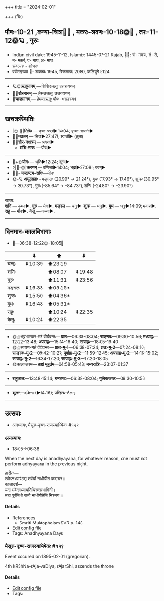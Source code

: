 +++
title = "2024-02-01"

+++
(चि॰)
## पौषः-10-21  ,कन्या-चित्रा🌛🌌  ,  मकरः-श्रवणः-10-18🌞🌌  ,  तपः-11-12🌞🪐  , गुरुः
- Indian civil date: 1945-11-12, Islamic: 1445-07-21 Rajab, 🌌🌞: सं- मकरः, तं- तै, म- मकरं, प- माघ, अ- माघ
- संवत्सरः - शोभनः
- वर्षसङ्ख्या 🌛- शकाब्दः 1945, विक्रमाब्दः 2080, कलियुगे 5124
___________________
- 🪐🌞**ऋतुमानम्** — शिशिरऋतुः उत्तरायणम्
- 🌌🌞**सौरमानम्** — हेमन्तऋतुः उत्तरायणम्
- 🌛**चान्द्रमानम्** — हेमन्तऋतुः पौषः (≈सहस्यः)
___________________


## खचक्रस्थितिः
- |🌞-🌛|**तिथिः** — कृष्ण-षष्ठी►14:04; कृष्ण-सप्तमी►  
- 🌌🌛**नक्षत्रम्** — चित्रा►27:47!; स्वाती► (तुला)  
- 🌌🌞**सौर-नक्षत्रम्** — श्रवणः►  
  - **राशि-मासः** — पौषः► 
___________________
- 🌛+🌞**योगः** — धृतिः►12:24; शूलः►  
- २|🌛-🌞|**करणम्** — वणिजा►14:04; भद्रा►27:08!; बवम्►  
- 🌌🌛- **चन्द्राष्टम-राशिः**—मीनः  
- 🌞-🪐 **अमूढग्रहाः** - मङ्गलः (20.99° → 21.24°), बुधः (17.93° → 17.46°), शुक्रः (30.95° → 30.73°), गुरुः (-85.64° → -84.73°), शनिः (-24.80° → -23.90°)
___________________
राशयः  
**शनि** — कुम्भः►. **गुरु** — मेषः►. **मङ्गल** — धनुः►. **शुक्र** — धनुः►. **बुध** — धनुः►14:09; मकरः►. **राहु** — मीनः►. **केतु** — कन्या►. 
___________________


## दिनमान-कालविभागाः
- 🌅—06:38-12:22🌞-18:05🌇  

|      |⬇     |⬆     |⬇     |
|------|-----|-----|------|
|चन्द्रः|⬇10:39 |⬆23:19 |     |
|शनिः   |     |⬆08:07 |⬇19:48 |
|गुरुः  |     |⬆11:31 |⬇23:56 |
|मङ्गलः |⬇16:33 |⬆05:15*|     |
|शुक्रः |⬇15:50 |⬆04:36*|     |
|बुधः   |⬇16:48 |⬆05:31*|     |
|राहुः  |     |⬆10:24 |⬇22:35 |
|केतुः  |⬇10:24 |⬆22:35 |     |
___________________
- 🌞⚝भट्टभास्कर-मते वीर्यवन्तः— **प्रातः**—06:38-08:04; **साङ्गवः**—09:30-10:56; **मध्याह्नः**—12:22-13:48; **अपराह्णः**—15:14-16:40; **सायाह्नः**—18:05-19:40  
- 🌞⚝सायण-मते वीर्यवन्तः— **प्रातः-मु॰1**—06:38-07:24; **प्रातः-मु॰2**—07:24-08:10; **साङ्गवः-मु॰2**—09:42-10:27; **पूर्वाह्णः-मु॰2**—11:59-12:45; **अपराह्णः-मु॰2**—14:16-15:02; **सायाह्नः-मु॰2**—16:34-17:20; **सायाह्नः-मु॰3**—17:20-18:05  
- 🌞कालान्तरम्— **ब्राह्मं मुहूर्तम्**—04:58-05:48; **मध्यरात्रिः**—23:07-01:37  
___________________
- **राहुकालः**—13:48-15:14; **यमघण्टः**—06:38-08:04; **गुलिककालः**—09:30-10:56  
___________________
- **शूलम्**—दक्षिणा (►14:16); **परिहारः**–तैलम्  
___________________

## उत्सवाः
- अनध्यायः, मैसूरु-कृष्ण-राजस्याभिषेकः #१२९
### अनध्यायः
- 18:05→06:38



When the next day is anadhyayana, for whatever reason, one must not perform adhyayana in the previous night.

हारीतः—  
श्वोऽनध्यायेऽद्य शर्वर्यां नाधीयीत कदाचन॥  
कालादर्शे—  
यदा भवेदनध्यायतिथिरुत्तरभागिनी।  
तदा पूर्वतिथौ रात्रौ नाधीयीतेति निश्चयः॥



#### Details
- References
  - Smriti Muktaphalam SVR p.  148
- [Edit config file](https://github.com/jyotisham/adyatithi/blob/master/time_focus/adhyayana/description_only/anadhyAyaH~pUrvarAtrau.toml)
- Tags: Anadhyayana Days


### मैसूरु-कृष्ण-राजस्याभिषेकः #१२९

Event occured on 1895-02-01 (gregorian). 

4th kRShNa-rAja-vaDiya, rAjarShi, ascends the throne

#### Details
- [Edit config file](https://github.com/jyotisham/adyatithi/blob/master/mahApuruSha/xatra-later/gregorian/day/02/01/maisUru-kRShNa-rAjasyAbhiShekaH.toml)
- Tags: 


